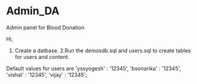 # Admin_DA
 Admin panel for Blood Donation

Hi, 
1. Create a datbase.
2.Run the demosdb.sql and users.sql to create tables for users and content.


Default values for users are
'yssyogesh' :  '12345',
'bsonarika' :  '12345',
'vishal'    :  '12345',
'vijay'     :  '12345';


